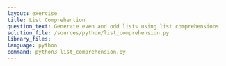 ```yaml
---
layout: exercise
title: List Comprehention
question_text: Generate even and odd lists using list comprehensions
solution_file: /sources/python/list_comprehension.py
library_files:
language: python
command: python3 list_comprehension.py
---
```

